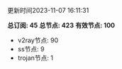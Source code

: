 更新时间2023-11-07 16:11:31

**总订阅: 45**
**总节点: 423**
**有效节点: 100**
- v2ray节点: 90
- ss节点: 9
- trojan节点: 1
